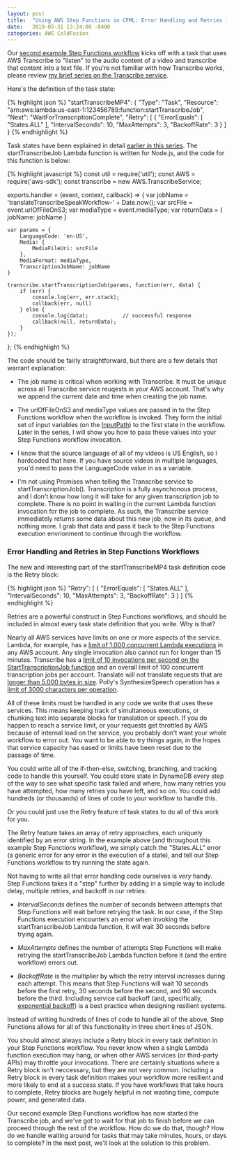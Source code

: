```yaml
---
layout: post
title:  "Using AWS Step Functions in CFML: Error Handling and Retries in Step Functions Workflows"
date:   2019-05-31 13:24:00 -0400
categories: AWS ColdFusion
---
```


Our [second example Step Functions workflow](https://github.com/brianklaas/awsPlaybox/blob/master/stateMachines/transcribeTranslateSpeakWorkflow.json) kicks off with a task that uses AWS Transcribe to "listen" to the audio content of a video and transcribe that content into a text file. If you're not familiar with how Transcribe works, please review [my brief series on the Transcribe service](https://brianklaas.net/aws/coldfusion/2018/09/14/Using-AWS-Transcribe-in-CFML-Part-1.html).

Here's the definition of the task state:

{% highlight json %}
"startTranscribeMP4": {
    "Type": "Task",
    "Resource": "arn:aws:lambda:us-east-1:123456789:function:startTranscribeJob",
    "Next": "WaitForTranscriptionComplete",
    "Retry": [
        {
          "ErrorEquals": [ "States.ALL" ],
          "IntervalSeconds": 10,
          "MaxAttempts": 3,
          "BackoffRate": 3
        }
    ]
}
{% endhighlight %}

Task states have been explained in detail [earlier in this series](https://brianklaas.net/aws/coldfusion/2019/04/25/Using-AWS-Step-Functions-In-CFML-Part-2.html). The startTranscribeJob Lambda function is written for Node.js, and the code for this function is below:

{% highlight javascript %}
const util = require('util');
const AWS = require('aws-sdk');
const transcribe = new AWS.TranscribeService;

exports.handler = (event, context, callback) => {
    var jobName = 'translateTranscribeSpeakWorkflow-' + Date.now();
    var srcFile = event.urlOfFileOnS3;
    var mediaType = event.mediaType;
    var returnData = {
        jobName: jobName
    }
    
    var params = {
        LanguageCode: 'en-US',
        Media: {
            MediaFileUri: srcFile
        },
        MediaFormat: mediaType,
        TranscriptionJobName: jobName
    }
    
    transcribe.startTranscriptionJob(params, function(err, data) {
        if (err) {
            console.log(err, err.stack);
            callback(err, null)
        } else {
            console.log(data);           // successful response
            callback(null, returnData);
        }
    });
    
};
{% endhighlight %}

The code should be fairly straightforward, but there are a few details that warrant explanation:

- The job name is critical when working with Transcribe. It must be unique across all Transcribe service reuqests in your AWS account. That's why we append the current date and time when creating the job name.

- The urlOfFileOnS3 and mediaType values are passed in to the Step Functions workflow when the workflow is invoked. They form the initial set of input variables (on the [InputPath](https://brianklaas.net/aws/coldfusion/2019/04/27/Using-AWS-Step-Functions-In-CFML-Part-3.html)) to the first state in the workflow. Later in the series, I will show you how to pass these values into your Step Functions workflow invocation.

- I know that the source language of all of my videos is US English, so I hardcoded that here. If you have source videos in multiple languages, you'd need to pass the LanguageCode value in as a variable.

- I'm not using Promises when telling the Transcribe service to startTranscriptionJob(). Transcription is a fully asynchonous process, and I don't know how long it will take for any given transcription job to complete. There is no point in waiting in the current Lambda function invocation for the job to complete.  As such, the Transcribe service immediately returns some data about this new job, now in its queue, and nothing more. I grab that data and pass it back to the Step Functions execution envrionment to continue through the workflow.

### Error Handling and Retries in Step Functions Workflows

The new and interesting part of the startTranscribeMP4 task definition code is the Retry block:

{% highlight json %}
"Retry": [
    {
        "ErrorEquals": [ "States.ALL" ],
        "IntervalSeconds": 10,
        "MaxAttempts": 3,
        "BackoffRate": 3
    }
]
{% endhighlight %}

Retries are a powerful construct in Step Functions workflows, and should be included in almost every task state definition that you write. Why is that?

Nearly all AWS services have limits on one or more aspects of the service. Lambda, for example, has a [limit of 1,000 concurrent Lambda executions](https://docs.aws.amazon.com/lambda/latest/dg/limits.html) in any AWS account. Any single invocation also cannot run for longer than 15 minutes. Transcribe has a [limit of 10 invocations per second on the StartTranscriptionJob function](https://docs.aws.amazon.com/general/latest/gr/aws_service_limits.html#limits-amazon-transcribe) and an overall limit of 100 concurrent transcription jobs per account. Translate will not translate requests that are [longer than 5,000 bytes in size](https://docs.aws.amazon.com/translate/latest/dg/limits-guidelines.html). Polly's SynthesizeSpeech operation has a [limit of 3000 characters per operation](https://docs.aws.amazon.com/polly/latest/dg/limits.html).

All of these limits must be handled in any code we write that uses these services. This means keeping track of simultaneous executions, or chunking text into separate blocks for translation or speech. If you do happen to reach a service limit, or your requests get throttled by AWS because of internal load on the service, you probably don't want your whole workflow to error out. You want to be able to try things again, in the hopes that service capacity has eased or limits have been reset due to the passage of time.

You could write all of the if-then-else, switching, branching, and tracking code to handle this yourself. You could store state in DynamoDB every step of the way to see what specific task failed and where, how many retries you have attempted, how many retries you have left, and so on. You could add hundreds (or thousands) of lines of code to your workflow to handle this.

Or you could just use the Retry feature of task states to do all of this work for you.

The Retry feature takes an array of retry approaches, each uniquely identified by an error string. In the example above (and throughout this example Step Functions workflow), we simply catch the "States.ALL" error (a generic error for any error in the execution of a state), and tell our Step Functions workflow to try running the state again.

Not having to write all that error handling code ourselves is *very* handy. Step Functions takes it a "step" further by adding in a simple way to include delay, multiple retries, and backoff in our retries:

- *IntervalSeconds* defines the number of seconds between attempts that Step Functions will wait before retrying the task. In our case, if the Step Functions execution encounters an error when invoking the startTranscribeJob Lambda function, it will wait 30 seconds before trying again.

- *MaxAttempts* defines the number of attempts Step Functions will make retrying the startTranscribeJob Lambda function before it (and the entire workflow) errors out.

- *BackoffRate* is the multiplier by which the retry interval increases during each attempt. This means that Step Functions will wait 10 seconds before the first retry, 30 seconds before the second, and 90 seconds before the third. Including service call backoff (and, specifically, [exponential backoff](https://en.wikipedia.org/wiki/Exponential_backoff)) is a best practice when designing resilient systems.

Instead of writing hundreds of lines of code to handle all of the above, Step Functions allows for all of this functionality in three short lines of JSON. 

You should almost always include a Retry block in every task definition in your Step Functions workflow. You never know when a single Lambda function execution may hang, or when other AWS services (or third-party APIs) may throttle your invocations. There are certainly situations where a Retry block isn't neccessary, but they are not very common. Including a Retry block in every task definition makes your workflow more resilient and more likely to end at a success state. If you have workflows that take hours to complete, Retry blocks are hugely helpful in not wasting time, compute power, and generated data.

Our second example Step Functions workflow has now started the Transcribe job, and we've got to wait for that job to finish before we can proceed through the rest of the workflow. How do we do that, though? How do we handle waiting around for tasks that may take minutes, hours, or days to complete? In the next post, we'll look at the solution to this problem.
